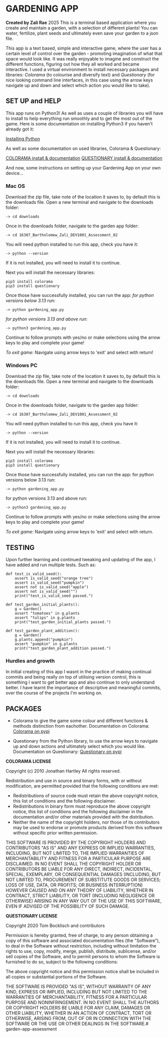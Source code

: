 
# GARDENING APP

**Created by Zali Rae** 2025
This is a terminal based application where you create and maintain a garden, with a selection of different plants! You can water, fertilize, plant seeds and ultimately even save your garden to a json file. 

This app is a text based, simple and interactive game, where the user has a certain level of control over the garden - promoting imagination of what that space would look like. It was really enjoyable to imagine and construct the different functions, figuring out how they all worked and became interactive. I used a virtual environment to install necessary packages and libraries: *Colorama* (to colourise and diversify text) and *Questionary* (for nice looking command line interfaces, in this case using the arrow keys navigate up and down and select which action you would like to take). 

## SET UP and HELP

This app runs on Python3! As well as uses a couple of libraries you will have to install to help everything run smoothly and to get the most out of the game. 
Here is some documentation on installing Python3 if you haven't already got it:

[Installing Python](https://realpython.com/installing-python/)

As well as some documentation on used libraries, Colorama & Questionary:

[COLORAMA install & documentation](https://pypi.org/project/colorama/)
[QUESTIONARY install & documentation](https://pypi.org/project/questionary/)

And now, some instructions on setting up your Gardening App on your own device...


### Mac OS

Download the zip file, take note of the location it saves to, by default this is the downloads file. 
Open a new terminal and navigate to the downloads folder: 
```
-> cd downloads
```
Once in the downloads folder, navigate to the garden app folder: 
```
-> cd 16307_Bartholomew_Zali_DEV1001_Assessment_02
```

You will need python installed to run this app, check you have it: 
```
-> python --version 
```
If it is not installed, you will need to install it to continue. 

Next you will install the necessary libraries: 
```
pip3 install colorama
pip3 install questionary
```

Once those have successfully installed, you can run the app: 
*for python versions below 3.13 run:*
```
-> python gardening_app.py
```
*for python versions 3.13 and above run:*
```
-> python3 gardening_app.py
```

Continue to follow prompts with yes/no or make selections using the arrow keys to play and complete your game!

*To exit game:*
Navigate using arrow keys to 'exit' and select with return! 



### Windows PC

Download the zip file, take note of the location it saves to, by default this is the downloads file. 
Open a new terminal and navigate to the downloads folder: 
```
-> cd downloads
```
Once in the downloads folder, navigate to the garden app folder: 
```
-> cd 16307_Bartholomew_Zali_DEV1001_Assessment_02
```

You will need python installed to run this app, check you have it: 
```
-> python --version 
```
If it is not installed, you will need to install it to continue. 

Next you will install the necessary libraries: 
```
pip3 install colorama
pip3 install questionary
```

Once those have successfully installed, you can run the app: 
for python versions below 3.13 run: 
```
-> python gardening_app.py
```
for python versions 3.13 and above run: 
```
-> python3 gardening_app.py
```

Continue to follow prompts with yes/no or make selections using the arrow keys to play and complete your game!

*To exit game:*
Navigate using arrow keys to 'exit' and select with return.

## TESTING
Upon further learning and continued tweaking and updating of the app, I have added and run multiple tests. Such as:

```
def test_is_valid_seed():
    assert is_valid_seed("orange tree")
    assert is_valid_seed("pumpkin")
    assert not is_valid_seed("apple")
    assert not is_valid_seed("")
    print("test_is_valid_seed passed.")

def test_garden_initial_plants():
    g = Garden()
    assert "tomatoes" in g.plants
    assert "tulips" in g.plants
    print("test_garden_initial_plants passed.")

def test_garden_plant_addition():
    g = Garden()
    g.plants.append("pumpkin")
    assert "pumpkin" in g.plants
    print("test_garden_plant_addition passed.") 
```

### Hurdles and growth
In initial creating of this app I wasnt in the practice of making continual commits and being really on top of utilising version control, this is something I want to get better app and also continue to only understand better. I have learnt the importance of descriptive and meaningful commits, over the course of the projects I'm working on. 


## PACKAGES 

- Colorama to give the game some colour and different functions & methods distinction from eachother. Documentation on Colorama:
[Colorama on pypi](https://pypi.org/project/colorama/)

- Questionary from the Python library, to use the arrow keys to navigate up and down actions and ultimately select which you would like. Documentation on Questionary:
[Questionary on pypi](https://pypi.org/project/questionary/)

**COLORAMA LICENSE**

Copyright (c) 2010 Jonathan Hartley
All rights reserved.

Redistribution and use in source and binary forms, with or without
modification, are permitted provided that the following conditions are met:

- Redistributions of source code must retain the above copyright notice, this
  list of conditions and the following disclaimer.
- Redistributions in binary form must reproduce the above copyright notice,
  this list of conditions and the following disclaimer in the documentation
  and/or other materials provided with the distribution.
- Neither the name of the copyright holders, nor those of its contributors
  may be used to endorse or promote products derived from this software without
  specific prior written permission.

THIS SOFTWARE IS PROVIDED BY THE COPYRIGHT HOLDERS AND CONTRIBUTORS "AS IS" AND
ANY EXPRESS OR IMPLIED WARRANTIES, INCLUDING, BUT NOT LIMITED TO, THE IMPLIED
WARRANTIES OF MERCHANTABILITY AND FITNESS FOR A PARTICULAR PURPOSE ARE
DISCLAIMED. IN NO EVENT SHALL THE COPYRIGHT HOLDER OR CONTRIBUTORS BE LIABLE
FOR ANY DIRECT, INDIRECT, INCIDENTAL, SPECIAL, EXEMPLARY, OR CONSEQUENTIAL
DAMAGES (INCLUDING, BUT NOT LIMITED TO, PROCUREMENT OF SUBSTITUTE GOODS OR
SERVICES; LOSS OF USE, DATA, OR PROFITS; OR BUSINESS INTERRUPTION) HOWEVER
CAUSED AND ON ANY THEORY OF LIABILITY, WHETHER IN CONTRACT, STRICT LIABILITY,
OR TORT (INCLUDING NEGLIGENCE OR OTHERWISE) ARISING IN ANY WAY OUT OF THE USE
OF THIS SOFTWARE, EVEN IF ADVISED OF THE POSSIBILITY OF SUCH DAMAGE.


**QUESTIONARY LICENSE**

Copyright 2020 Tom Bocklisch and contributors

Permission is hereby granted, free of charge, to any person obtaining a copy of
this software and associated documentation files (the "Software"), to deal in
the Software without restriction, including without limitation the rights to
use, copy, modify, merge, publish, distribute, sublicense, and/or sell copies
of the Software, and to permit persons to whom the Software is furnished to do
so, subject to the following conditions:

The above copyright notice and this permission notice shall be included in all
copies or substantial portions of the Software.

THE SOFTWARE IS PROVIDED "AS IS", WITHOUT WARRANTY OF ANY KIND, EXPRESS OR
IMPLIED, INCLUDING BUT NOT LIMITED TO THE WARRANTIES OF MERCHANTABILITY,
FITNESS FOR A PARTICULAR PURPOSE AND NONINFRINGEMENT. IN NO EVENT SHALL THE
AUTHORS OR COPYRIGHT HOLDERS BE LIABLE FOR ANY CLAIM, DAMAGES OR OTHER
LIABILITY, WHETHER IN AN ACTION OF CONTRACT, TORT OR OTHERWISE, ARISING FROM,
OUT OF OR IN CONNECTION WITH THE SOFTWARE OR THE USE OR OTHER DEALINGS IN THE
SOFTWARE.# garden-app-assessment
